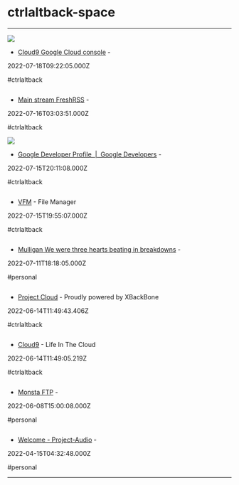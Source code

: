 # ctrlaltback-space

---

![](https://rdl.ink/render/https%3A%2F%2Faccounts.google.com%2Fv3%2Fsignin%2Fidentifier%3Fcontinue%3Dhttps%253A%252F%252Fconsole.cloud.google.com%252Fwelcome%253Fproject%253Dcloud9-355412%26dsh%3DS-804494866%253A1659825147823335%26flowEntry%3DServiceLogin%26flowName%3DWebLiteSignIn%26followup%3Dhttps%253A%252F%252Fconsole.cloud.google.com%252Fwelcome%253Fproject%253Dcloud9-355412%26ifkv%3DAQN2RmWJlVKT8j6DEvScuop2VcNdAjCza27qy6-hFHi91xIAjCPB8zkz2jeNGtfPlvRCsENBktl4bw%26osid%3D1%26passive%3D1209600%26service%3Dcloudconsole)

- [Cloud9 Google Cloud console](https://accounts.google.com/v3/signin/identifier?continue=https%3A%2F%2Fconsole.cloud.google.com%2Fwelcome%3Fproject%3Dcloud9-355412&dsh=S-804494866%3A1659825147823335&flowEntry=ServiceLogin&flowName=WebLiteSignIn&followup=https%3A%2F%2Fconsole.cloud.google.com%2Fwelcome%3Fproject%3Dcloud9-355412&ifkv=AQN2RmWJlVKT8j6DEvScuop2VcNdAjCza27qy6-hFHi91xIAjCPB8zkz2jeNGtfPlvRCsENBktl4bw&osid=1&passive=1209600&service=cloudconsole) - 

2022-07-18T09:22:05.000Z

#ctrlaltback

![]()

- [Main stream FreshRSS](https://lifeline.ctrlaltback.space/p/i?rid=62d22a8f76a68) - 

2022-07-16T03:03:51.000Z

#ctrlaltback

![](https://www.gstatic.com/devrel-devsite/prod/v89c3b644dadab0c1b29fcdfaa83db3f3db74c1887a83ba5a78318ee59aec3871/images/developer-profile-share.png)

- [Google Developer Profile &nbsp;|&nbsp; Google Developers](https://developers.google.com/profile/u/whoisdsmith/dashboard) - 

2022-07-15T20:11:08.000Z

#ctrlaltback

![]()

- [VFM](https://ctrlaltback.space/vfm) - File Manager

2022-07-15T19:55:07.000Z

#ctrlaltback

![]()

- [Mulligan We were three hearts beating in breakdowns](https://ctrlaltback.space/greyvsblack) - 

2022-07-11T18:18:05.000Z

#personal

![]()

- [Project Cloud](http://projectcloud.ctrlaltback.space/login) - Proudly powered by XBackBone

2022-06-14T11:49:43.406Z

#ctrlaltback

![]()

- [Cloud9](http://cloud9.ctrlaltback.space/index.php/login?clear=1) - Life In The Cloud

2022-06-14T11:49:05.219Z

#ctrlaltback

![]()

- [Monsta FTP](http://cloudaccess.ctrlaltback.space/home) - 

2022-06-08T15:00:08.000Z

#personal

![]()

- [Welcome - Project-Audio](https://ctrlaltback.space/phpsound) - 

2022-04-15T04:32:48.000Z

#personal

---


